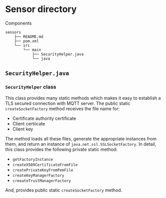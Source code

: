 # Sensor directory
Components
```
sensors
    ├── README.md
    ├── pom.xml
    └── src
        └── main
            ├── SecurityHelper.java
            └── java
```

## `SecurityHelper.java`
### `SecurityHelper` class
This class provides many static methods which makes it easy to establish a TLS secured connection with MQTT server. The public static `createSocketFactory` method receives the file name for:
* Certificate authority certificate
* Client certiicate
* Client key

The method loads all these files, generate the appropriate instances from them, and return an instance of `java.net.ssl.SSLSocketFactory`. In detail, this class provides the following private static method:
* `getFactoryInstance`
* `createX509CertificateFromFile`
* `createPrivateKeyFromPemFile`
* `createKeyManagerFactory`
* `creeateTrustManagerFactory`


And, provides public static `createSocketFactory` method.
